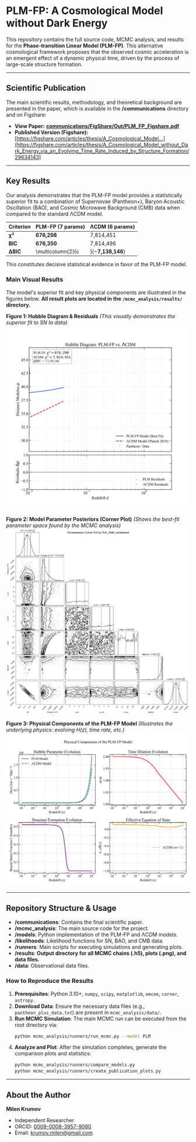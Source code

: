 # PLM-FP: A Cosmological Model without Dark Energy

This repository contains the full source code, MCMC analysis, and results for the **Phase-transition Linear Model (PLM-FP)**. This alternative cosmological framework proposes that the observed cosmic acceleration is an emergent effect of a dynamic physical time, driven by the process of large-scale structure formation.

---

## Scientific Publication

The main scientific results, methodology, and theoretical background are presented in the paper, which is available in the **/communications** directory and on Figshare:

*   **View Paper:** [**communications/FigShare/Out/PLM_FP_Figshare.pdf**](https://github.com/aaamil13/PLM-FP/blob/main/communications/FigShare/Out/PLM_FP_Figshare.pdf)
*   **Published Version (Figshare):** [https://figshare.com/articles/thesis/A_Cosmological_Model...](https://figshare.com/articles/thesis/A_Cosmological_Model_without_Dark_Energy_via_an_Evolving_Time_Rate_Induced_by_Structure_Formation/29634143)

---

## Key Results

Our analysis demonstrates that the PLM-FP model provides a statistically superior fit to a combination of Supernovae (Pantheon+), Baryon Acoustic Oscillation (BAO), and Cosmic Microwave Background (CMB) data when compared to the standard ΛCDM model.

| Criterion | PLM-FP (7 params) | ΛCDM (6 params) |
| :--- | :--- | :--- |
| **χ²** | **676,298** | 7,814,451 |
| **BIC** | **676,350** | 7,814,496 |
| **ΔBIC** | \multicolumn{2}{c|}{**-7,138,146**} |

This constitutes decisive statistical evidence in favor of the PLM-FP model.

### Main Visual Results

The model's superior fit and key physical components are illustrated in the figures below. **All result plots are located in the `/mcmc_analysis/results/` directory.**

**Figure 1: Hubble Diagram & Residuals**
*(This visually demonstrates the superior fit to SN Ia data)*
![Hubble Diagram](mcmc_analysis/results/Hubble_Diagram_Publication.png)

**Figure 2: Model Parameter Posteriors (Corner Plot)**
*(Shows the best-fit parameter space found by the MCMC analysis)*
![Corner Plot](mcmc_analysis/results/PLM_CMB_constrained_optimized_corner_plot.png)

**Figure 3: Physical Components of the PLM-FP Model**
*(Illustrates the underlying physics: evolving H(z), time rate, etc.)*
![Model Physics](mcmc_analysis/results/figure1_model_physics.png)

---

## Repository Structure & Usage

*   **/communications**: Contains the final scientific paper.
*   **/mcmc_analysis**: The main source code for the project.
  *   **/models**: Python implementation of the PLM-FP and ΛCDM models.
  *   **/likelihoods**: Likelihood functions for SN, BAO, and CMB data.
  *   **/runners**: Main scripts for executing simulations and generating plots.
  *   **/results**: **Output directory for all MCMC chains (.h5), plots (.png), and data files.**
  *   **/data**: Observational data files.

### How to Reproduce the Results

1.  **Prerequisites**: Python 3.10+, `numpy`, `scipy`, `matplotlib`, `emcee`, `corner`, `astropy`.
2.  **Download Data**: Ensure the necessary data files (e.g., `pantheon_plus_data.txt`) are present in `mcmc_analysis/data/`.
3.  **Run MCMC Simulation**: The main MCMC run can be executed from the root directory via:
    ```bash
    python mcmc_analysis/runners/run_mcmc.py --model PLM
    ```
4.  **Analyze and Plot**: After the simulation completes, generate the comparison plots and statistics:
    ```bash
    python mcmc_analysis/runners/compare_models.py
    python mcmc_analysis/runners/create_publication_plots.py
    ```

---

## About the Author

**Milen Krumov**
- Independent Researcher
- ORCID: [0009-0008-3957-9060](https://orcid.org/0009-0008-3957-9060)
- Email: krumov.milen@gmail.com
